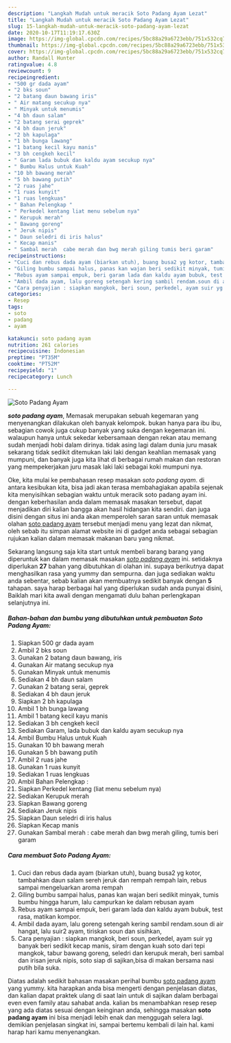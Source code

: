 ```yaml
---
description: "Langkah Mudah untuk meracik Soto Padang Ayam Lezat"
title: "Langkah Mudah untuk meracik Soto Padang Ayam Lezat"
slug: 15-langkah-mudah-untuk-meracik-soto-padang-ayam-lezat
date: 2020-10-17T11:19:17.630Z
image: https://img-global.cpcdn.com/recipes/5bc88a29a6723ebb/751x532cq70/soto-padang-ayam-foto-resep-utama.jpg
thumbnail: https://img-global.cpcdn.com/recipes/5bc88a29a6723ebb/751x532cq70/soto-padang-ayam-foto-resep-utama.jpg
cover: https://img-global.cpcdn.com/recipes/5bc88a29a6723ebb/751x532cq70/soto-padang-ayam-foto-resep-utama.jpg
author: Randall Hunter
ratingvalue: 4.8
reviewcount: 9
recipeingredient:
- "500 gr dada ayam"
- "2 bks soun"
- "2 batang daun bawang iris"
- " Air matang secukup nya"
- " Minyak untuk menumis"
- "4 bh daun salam"
- "2 batang serai geprek"
- "4 bh daun jeruk"
- "2 bh kapulaga"
- "1 bh bunga lawang"
- "1 batang kecil kayu manis"
- "3 bh cengkeh kecil"
- " Garam lada bubuk dan kaldu ayam secukup nya"
- " Bumbu Halus untuk Kuah"
- "10 bh bawang merah"
- "5 bh bawang putih"
- "2 ruas jahe"
- "1 ruas kunyit"
- "1 ruas lengkuas"
- " Bahan Pelengkap "
- " Perkedel kentang liat menu sebelum nya"
- " Kerupuk merah"
- " Bawang goreng"
- " Jeruk nipis"
- " Daun seledri di iris halus"
- " Kecap manis"
- " Sambal merah  cabe merah dan bwg merah giling tumis beri garam"
recipeinstructions:
- "Cuci dan rebus dada ayam (biarkan utuh), buang busa2 yg kotor, tambahkan daun salam sereh jeruk dan rempah rempah lain, rebus sampai mengeluarkan aroma rempah"
- "Giling bumbu sampai halus, panas kan wajan beri sedikit minyak, tumis bumbu hingga harum, lalu campurkan ke dalam rebusan ayam"
- "Rebus ayam sampai empuk, beri garam lada dan kaldu ayam bubuk, test rasa, matikan kompor."
- "Ambil dada ayam, lalu goreng setengah kering sambil rendam.soun di air hangat, lalu suir2 ayam, tiriskan soun dan sisihkan,"
- "Cara penyajian : siapkan mangkok, beri soun, perkedel, ayam suir yg banyak beri sedikit kecap manis, siram dengan kuah soto dari tepi mangkok, tabur bawang goreng, seledri dan kerupuk merah, beri sambal dan irisan jeruk nipis, soto siap di sajikan,bisa di makan bersama nasi putih bila suka."
categories:
- Resep
tags:
- soto
- padang
- ayam

katakunci: soto padang ayam 
nutrition: 261 calories
recipecuisine: Indonesian
preptime: "PT35M"
cooktime: "PT52M"
recipeyield: "1"
recipecategory: Lunch

---
```



![Soto Padang Ayam](https://img-global.cpcdn.com/recipes/5bc88a29a6723ebb/751x532cq70/soto-padang-ayam-foto-resep-utama.jpg)

<b><i>soto padang ayam</i></b>, Memasak merupakan sebuah kegemaran yang menyenangkan dilakukan oleh banyak kelompok. bukan hanya para ibu ibu, sebagian cowok juga cukup banyak yang suka dengan kegemaran ini. walaupun hanya untuk sekedar kebersamaan dengan rekan atau memang sudah menjadi hobi dalam dirinya. tidak asing lagi dalam dunia juru masak sekarang tidak sedikit ditemukan laki laki dengan keahlian memasak yang mumpuni, dan banyak juga kita lihat di berbagai rumah makan dan restoran yang mempekerjakan juru masak laki laki sebagai koki mumpuni nya.



Oke, kita mulai ke pembahasan resep masakan <i>soto padang ayam</i>. di antara kesibukan kita, bisa jadi akan terasa membahagiakan apabila sejenak kita menyisihkan sebagian waktu untuk meracik soto padang ayam ini. dengan keberhasilan anda dalam memasak masakan tersebut, dapat menjadikan diri kalian bangga akan hasil hidangan kita sendiri. dan juga disini dengan situs ini anda akan memperoleh saran saran untuk memasak olahan <u>soto padang ayam</u> tersebut menjadi menu yang lezat dan nikmat, oleh sebab itu simpan alamat website ini di gadget anda sebagai sebagian rujukan kalian dalam memasak makanan baru yang nikmat.


Sekarang langsung saja kita start untuk membeli barang barang yang diperuntuk kan dalam memasak masakan <u><i>soto padang ayam</i></u> ini. setidaknya diperlukan <b>27</b> bahan yang dibutuhkan di olahan ini. supaya berikutnya dapat menghasilkan rasa yang yummy dan sempurna. dan juga sediakan waktu anda sebentar, sebab kalian akan membuatnya sedikit banyak dengan <b>5</b> tahapan. saya harap berbagai hal yang diperlukan sudah anda punyai disini, Baiklah mari kita awali dengan mengamati dulu bahan perlengkapan selanjutnya ini.

<!--inarticleads1-->

##### Bahan-bahan dan bumbu yang dibutuhkan untuk pembuatan Soto Padang Ayam:

1. Siapkan 500 gr dada ayam
1. Ambil 2 bks soun
1. Gunakan 2 batang daun bawang, iris
1. Gunakan  Air matang secukup nya
1. Gunakan  Minyak untuk menumis
1. Sediakan 4 bh daun salam
1. Gunakan 2 batang serai, geprek
1. Sediakan 4 bh daun jeruk
1. Siapkan 2 bh kapulaga
1. Ambil 1 bh bunga lawang
1. Ambil 1 batang kecil kayu manis
1. Sediakan 3 bh cengkeh kecil
1. Sediakan  Garam, lada bubuk dan kaldu ayam secukup nya
1. Ambil  Bumbu Halus untuk Kuah
1. Gunakan 10 bh bawang merah
1. Gunakan 5 bh bawang putih
1. Ambil 2 ruas jahe
1. Gunakan 1 ruas kunyit
1. Sediakan 1 ruas lengkuas
1. Ambil  Bahan Pelengkap :
1. Siapkan  Perkedel kentang (liat menu sebelum nya)
1. Sediakan  Kerupuk merah
1. Siapkan  Bawang goreng
1. Sediakan  Jeruk nipis
1. Siapkan  Daun seledri di iris halus
1. Siapkan  Kecap manis
1. Gunakan  Sambal merah : cabe merah dan bwg merah giling, tumis beri garam




<!--inarticleads2-->

##### Cara membuat Soto Padang Ayam:

1. Cuci dan rebus dada ayam (biarkan utuh), buang busa2 yg kotor, tambahkan daun salam sereh jeruk dan rempah rempah lain, rebus sampai mengeluarkan aroma rempah
1. Giling bumbu sampai halus, panas kan wajan beri sedikit minyak, tumis bumbu hingga harum, lalu campurkan ke dalam rebusan ayam
1. Rebus ayam sampai empuk, beri garam lada dan kaldu ayam bubuk, test rasa, matikan kompor.
1. Ambil dada ayam, lalu goreng setengah kering sambil rendam.soun di air hangat, lalu suir2 ayam, tiriskan soun dan sisihkan,
1. Cara penyajian : siapkan mangkok, beri soun, perkedel, ayam suir yg banyak beri sedikit kecap manis, siram dengan kuah soto dari tepi mangkok, tabur bawang goreng, seledri dan kerupuk merah, beri sambal dan irisan jeruk nipis, soto siap di sajikan,bisa di makan bersama nasi putih bila suka.




Diatas adalah sedikit bahasan masakan perihal bumbu <u>soto padang ayam</u> yang yummy. kita harapkan anda bisa mengerti dengan penjelasan diatas, dan kalian dapat praktek ulang di saat lain untuk di sajikan dalam berbagai even even family atau sahabat anda. kalian bs menambahkan resep resep yang ada diatas sesuai dengan keinginan anda, sehingga masakan <b>soto padang ayam</b> ini bisa menjadi lebih enak dan menggugah selera lagi. demikian penjelasan singkat ini, sampai bertemu kembali di lain hal. kami harap hari kamu menyenangkan.
